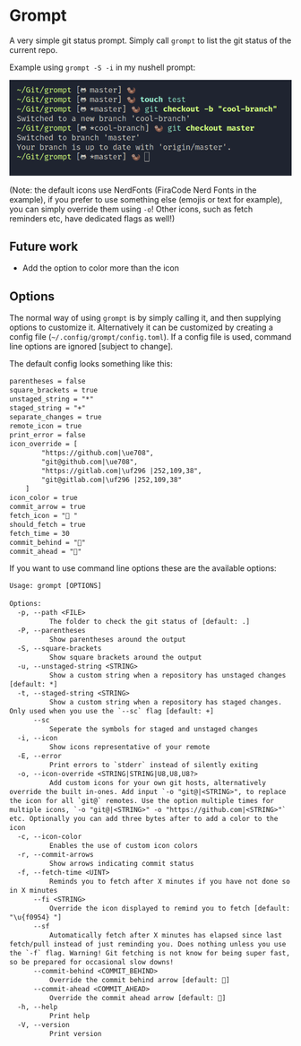 # Grompt
A very simple git status prompt.
Simply call `grompt` to list the git status of the current repo.


Example using `grompt -S -i` in my nushell prompt:

![example](example_pic.png)

(Note: the default icons use NerdFonts (FiraCode Nerd Fonts in the example), if you prefer to use something else (emojis or text for example), you can simply override them using `-o`! Other icons, such as fetch reminders etc, have dedicated flags as well!)

## Future work
* Add the option to color more than the icon

## Options
The normal way of using `grompt` is by simply calling it, and then supplying options to customize it.
Alternatively it can be customized by creating a config file (`~/.config/grompt/config.toml`). 
If a config file is used, command line options are ignored [subject to change]. 

The default config looks something like this: 
```
parentheses = false
square_brackets = true
unstaged_string = "*"
staged_string = "+"
separate_changes = true
remote_icon = true
print_error = false
icon_override = [
        "https://github.com|\ue708",
        "git@github.com|\ue708",
        "https://gitlab.com|\uf296 |252,109,38",
        "git@gitlab.com|\uf296 |252,109,38"
    ]
icon_color = true
commit_arrow = true
fetch_icon = "󰥔 "
should_fetch = true
fetch_time = 30
commit_behind = ""
commit_ahead = ""
```

If you want to use command line options these are the available options:
```
Usage: grompt [OPTIONS]

Options:
  -p, --path <FILE>
          The folder to check the git status of [default: .]
  -P, --parentheses
          Show parentheses around the output
  -S, --square-brackets
          Show square brackets around the output
  -u, --unstaged-string <STRING>
          Show a custom string when a repository has unstaged changes [default: *]
  -t, --staged-string <STRING>
          Show a custom string when a repository has staged changes. Only used when you use the `--sc` flag [default: +]
      --sc
          Seperate the symbols for staged and unstaged changes
  -i, --icon
          Show icons representative of your remote
  -E, --error
          Print errors to `stderr` instead of silently exiting
  -o, --icon-override <STRING|STRING|U8,U8,U8?>
          Add custom icons for your own git hosts, alternatively override the built in-ones. Add input `-o "git@|<STRING>", to replace the icon for all `git@` remotes. Use the option multiple times for multiple icons, `-o "git@|<STRING>" -o "https://github.com|<STRING>"` etc. Optionally you can add three bytes after to add a color to the icon
  -c, --icon-color
          Enables the use of custom icon colors
  -r, --commit-arrows
          Show arrows indicating commit status
  -f, --fetch-time <UINT>
          Reminds you to fetch after X minutes if you have not done so in X minutes
      --fi <STRING>
          Override the icon displayed to remind you to fetch [default: "\u{f0954} "]
      --sf
          Automatically fetch after X minutes has elapsed since last fetch/pull instead of just reminding you. Does nothing unless you use the `-f` flag. Warning! Git fetching is not know for being super fast, so be prepared for occasional slow downs!
      --commit-behind <COMMIT_BEHIND>
          Override the commit behind arrow [default: ]
      --commit-ahead <COMMIT_AHEAD>
          Override the commit ahead arrow [default: ]
  -h, --help
          Print help
  -V, --version
          Print version
```
